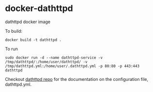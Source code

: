 # docker-dathttpd
dathttpd docker image

To build:
~~~~
docker build -t dathttpd .
~~~~

To run
~~~~
sudo docker run -d --name dathttpd-service -v /tmp/dathttpd/:/home/user/dathttpd/ -v /tmp/dathttpd.yml:/home/user/.dathttpd.yml -p 80:80 -p 443:443 dathttpd
~~~~

Checkout [dathttpd repo](https://github.com/beakerbrowser/dathttpd) for the documentation on the configuration file, dathttpd.yml.
